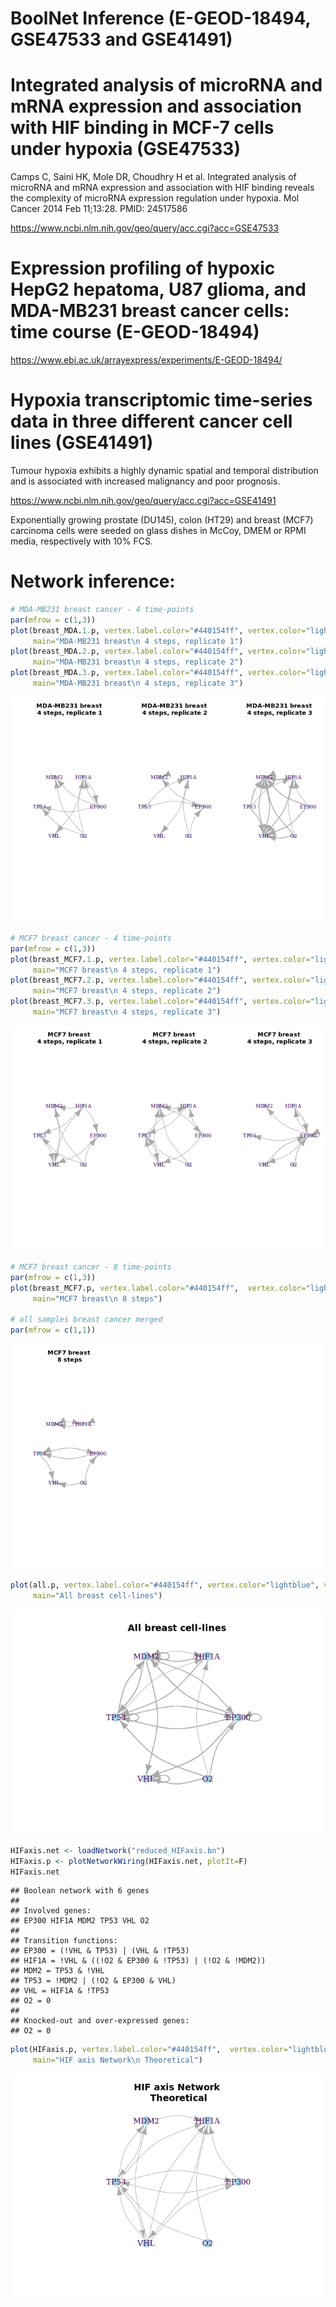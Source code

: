 BoolNet Inference (E-GEOD-18494, GSE47533 and GSE41491)
================

# Integrated analysis of microRNA and mRNA expression and association with HIF binding in MCF-7 cells under hypoxia (GSE47533)

Camps C, Saini HK, Mole DR, Choudhry H et al. Integrated analysis of
microRNA and mRNA expression and association with HIF binding reveals
the complexity of microRNA expression regulation under hypoxia. Mol
Cancer 2014 Feb 11;13:28. PMID: 24517586

<https://www.ncbi.nlm.nih.gov/geo/query/acc.cgi?acc=GSE47533>

# Expression profiling of hypoxic HepG2 hepatoma, U87 glioma, and MDA-MB231 breast cancer cells: time course (E-GEOD-18494)

<https://www.ebi.ac.uk/arrayexpress/experiments/E-GEOD-18494/>

# Hypoxia transcriptomic time-series data in three different cancer cell lines (GSE41491)

Tumour hypoxia exhibits a highly dynamic spatial and temporal
distribution and is associated with increased malignancy and poor
prognosis.

<https://www.ncbi.nlm.nih.gov/geo/query/acc.cgi?acc=GSE41491>

Exponentially growing prostate (DU145), colon (HT29) and breast (MCF7)
carcinoma cells were seeded on glass dishes in McCoy, DMEM or RPMI
media, respectively with 10% FCS.

# Network inference:

``` r
# MDA-MB231 breast cancer - 4 time-points
par(mfrow = c(1,3))
plot(breast_MDA.1.p, vertex.label.color="#440154ff", vertex.color="lightblue", vertex.frame.color="white", layout=layout_in_circle, edge.curved=.3,
     main="MDA-MB231 breast\n 4 steps, replicate 1")
plot(breast_MDA.2.p, vertex.label.color="#440154ff", vertex.color="lightblue", vertex.frame.color="white", layout=layout_in_circle, edge.curved=.3,
     main="MDA-MB231 breast\n 4 steps, replicate 2")
plot(breast_MDA.3.p, vertex.label.color="#440154ff", vertex.color="lightblue", vertex.frame.color="white", layout=layout_in_circle, edge.curved=.3,
     main="MDA-MB231 breast\n 4 steps, replicate 3")
```

![](figs/BoolNetInfer-unnamed-chunk-13-1.png)<!-- -->

``` r
# MCF7 breast cancer - 4 time-points 
par(mfrow = c(1,3))
plot(breast_MCF7.1.p, vertex.label.color="#440154ff", vertex.color="lightblue", vertex.frame.color="white", layout=layout_in_circle, edge.curved=.3,
     main="MCF7 breast\n 4 steps, replicate 1")
plot(breast_MCF7.2.p, vertex.label.color="#440154ff", vertex.color="lightblue", vertex.frame.color="white", layout=layout_in_circle, edge.curved=.3,
     main="MCF7 breast\n 4 steps, replicate 2")
plot(breast_MCF7.3.p, vertex.label.color="#440154ff", vertex.color="lightblue", vertex.frame.color="white", layout=layout_in_circle, edge.curved=.3,
     main="MCF7 breast\n 4 steps, replicate 3")
```

![](figs/BoolNetInfer-unnamed-chunk-13-2.png)<!-- -->

``` r
# MCF7 breast cancer - 8 time-points
par(mfrow = c(1,3))
plot(breast_MCF7.p, vertex.label.color="#440154ff",  vertex.color="lightblue", vertex.frame.color="white", layout=layout_in_circle, edge.curved=.3,
     main="MCF7 breast\n 8 steps")

# all samples breast cancer merged
par(mfrow = c(1,1))
```

![](figs/BoolNetInfer-unnamed-chunk-13-3.png)<!-- -->

``` r
plot(all.p, vertex.label.color="#440154ff", vertex.color="lightblue", vertex.frame.color="white", layout=layout_in_circle, edge.curved=.3,
     main="All breast cell-lines")
```

![](figs/BoolNetInfer-unnamed-chunk-13-4.png)<!-- -->

``` r
HIFaxis.net <- loadNetwork("reduced_HIFaxis.bn")
HIFaxis.p <- plotNetworkWiring(HIFaxis.net, plotIt=F)
HIFaxis.net
```

    ## Boolean network with 6 genes
    ## 
    ## Involved genes:
    ## EP300 HIF1A MDM2 TP53 VHL O2
    ## 
    ## Transition functions:
    ## EP300 = (!VHL & TP53) | (VHL & !TP53)
    ## HIF1A = !VHL & ((!O2 & EP300 & !TP53) | (!O2 & !MDM2))
    ## MDM2 = TP53 & !VHL
    ## TP53 = !MDM2 | (!O2 & EP300 & VHL)
    ## VHL = HIF1A & !TP53
    ## O2 = 0
    ## 
    ## Knocked-out and over-expressed genes:
    ## O2 = 0

``` r
plot(HIFaxis.p, vertex.label.color="#440154ff",  vertex.color="lightblue", vertex.frame.color="white", layout=layout_in_circle, edge.curved=.3,
     main="HIF axis Network\n Theoretical")
```

![](figs/BoolNetInfer-unnamed-chunk-15-1.png)<!-- -->
